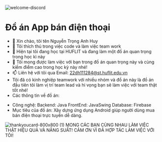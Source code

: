 ![welcome-discord](https://github.com/user-attachments/assets/c2daa23d-1fb6-45ad-87cc-9018701c0a42)
# Đồ án App bán điện thoại
- 👋 Xin chào, tôi tên Nguyễn Trọng Anh Huy
- 👀 Tôi thích thú trong việc code và làm việc team work
- 🌱 Hiện tại tôi đang học tại HUFLIT và đang làm một đồ án quan trọng trong học kì này
- 💞️ Tôi mong được làm việc với bạn trong đồ án quan trọng này và cùng kiếm điểm cao trong học kỳ này nhé!
- 📫 Liên hệ với tôi qua Email: 22dh111284@st.huflit.edu.vn
- Tôi đã có kinh nghiệp teamwork với nhiều nhóm và đồ án này là đồ án đầu tiên tôi làm vị trí team lead và hi vọng bạn sẽ làm việc với team thật tốt nhé!
- Các thông tin về đồ án:
+ Công nghệ:
  Backend: Java
  FrontEnd: JavaSwing
  Database: Firebase
+ Mục tiêu của đồ án: Xây dựng ứng dụng Android giúp người dùng mua bán điện thoại trực tuyến dễ dàng.

![thankyoucard-800x800 (1)](https://github.com/user-attachments/assets/6fc0fe3f-4345-4dea-a79f-05e710c8910b)
MONG CÁC BẠN CÙNG NHAU LÀM VIỆC THẬT HIỆU QUẢ VÀ NĂNG SUẤT! CẢM ƠN VÌ ĐÃ HỢP TÁC LÀM VIỆC VỚI TÔI!

